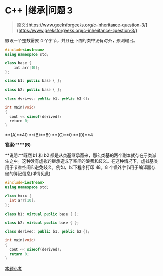 # C++ |继承|问题 3

> 原文:[https://www.geeksforgeeks.org/c-inheritance-question-3/](https://www.geeksforgeeks.org/c-inheritance-question-3/)

假设一个整数需要 4 个字节，并且在下面的类中没有对齐，预测输出。

```cpp
#include<iostream>
using namespace std;

class base {
    int arr[10];
};

class b1: public base { };

class b2: public base { };

class derived: public b1, public b2 {};

int main(void)
{
  cout << sizeof(derived);
  return 0;
}
```

**(A)**40
**(B)**80
**(C)**0
**(D)**4

**答案:****(B)**

**说明:**既然 b1 和 b2 都是从类基继承而来，那么类基的两个副本就存在于类派生之中。这种没有虚拟的继承造成了空间的浪费和歧义。在这种情况下，虚拟基类用于节省空间和避免歧义。例如，以下程序打印 48。8 个额外字节用于编译器存储的簿记信息(详情见此)

```cpp
#include<iostream>
using namespace std;

class base {
  int arr[10];     
};

class b1: virtual public base { };

class b2: virtual public base { };

class derived: public b1, public b2 {};

int main(void)
{ 
  cout << sizeof(derived);
  return 0;
} 
```

[本题小考](https://www.geeksforgeeks.org/quiz-corner-gq/)
